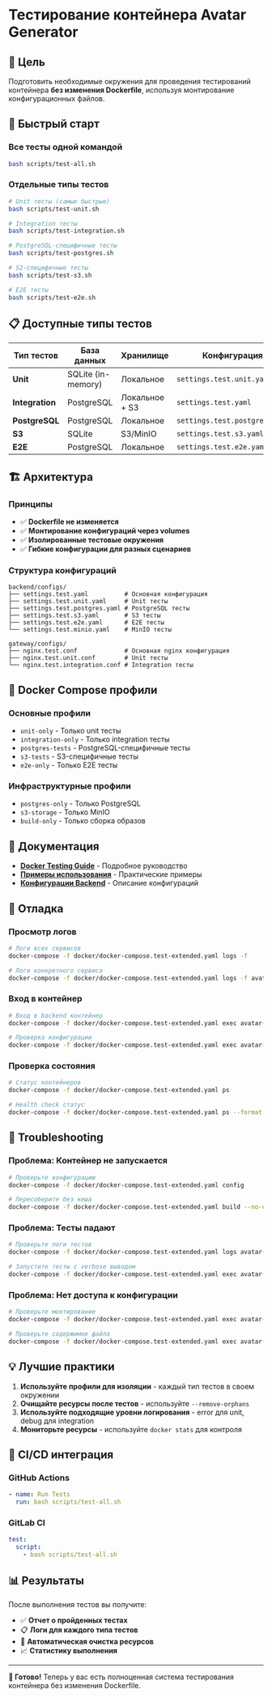 # Тестирование контейнера Avatar Generator

## 🎯 Цель

Подготовить необходимые окружения для проведения тестирований контейнера **без
изменения Dockerfile**, используя монтирование конфигурационных файлов.

## 🚀 Быстрый старт

### Все тесты одной командой

```bash
bash scripts/test-all.sh
```

### Отдельные типы тестов

```bash
# Unit тесты (самые быстрые)
bash scripts/test-unit.sh

# Integration тесты
bash scripts/test-integration.sh

# PostgreSQL-специфичные тесты
bash scripts/test-postgres.sh

# S2-специфичные тесты
bash scripts/test-s3.sh

# E2E тесты
bash scripts/test-e2e.sh
```

## 📋 Доступные типы тестов

| Тип тестов      | База данных        | Хранилище      | Конфигурация                  | Время |
| --------------- | ------------------ | -------------- | ----------------------------- | ----- |
| **Unit**        | SQLite (in-memory) | Локальное      | `settings.test.unit.yaml`     | ~30с  |
| **Integration** | PostgreSQL         | Локальное + S3 | `settings.test.yaml`          | ~2м   |
| **PostgreSQL**  | PostgreSQL         | Локальное      | `settings.test.postgres.yaml` | ~1м   |
| **S3**          | SQLite             | S3/MinIO       | `settings.test.s3.yaml`       | ~1м   |
| **E2E**         | PostgreSQL         | Локальное      | `settings.test.e2e.yaml`      | ~5м   |

## 🏗️ Архитектура

### Принципы

- ✅ **Dockerfile не изменяется**
- ✅ **Монтирование конфигураций через volumes**
- ✅ **Изолированные тестовые окружения**
- ✅ **Гибкие конфигурации для разных сценариев**

### Структура конфигураций

```
backend/configs/
├── settings.test.yaml          # Основная конфигурация
├── settings.test.unit.yaml     # Unit тесты
├── settings.test.postgres.yaml # PostgreSQL тесты
├── settings.test.s3.yaml       # S3 тесты
├── settings.test.e2e.yaml      # E2E тесты
└── settings.test.minio.yaml    # MinIO тесты

gateway/configs/
├── nginx.test.conf             # Основная nginx конфигурация
├── nginx.test.unit.conf        # Unit тесты
└── nginx.test.integration.conf # Integration тесты
```

## 🐳 Docker Compose профили

### Основные профили

- `unit-only` - Только unit тесты
- `integration-only` - Только integration тесты
- `postgres-tests` - PostgreSQL-специфичные тесты
- `s3-tests` - S3-специфичные тесты
- `e2e-only` - Только E2E тесты

### Инфраструктурные профили

- `postgres-only` - Только PostgreSQL
- `s3-storage` - Только MinIO
- `build-only` - Только сборка образов

## 📖 Документация

- [**Docker Testing Guide**](DOCKER_TESTING_GUIDE.md) - Подробное руководство
- [**Примеры использования**](TESTING_EXAMPLES.md) - Практические примеры
- [**Конфигурации Backend**](../backend/configs/README.md) - Описание
  конфигураций

## 🔧 Отладка

### Просмотр логов

```bash
# Логи всех сервисов
docker-compose -f docker/docker-compose.test-extended.yaml logs -f

# Логи конкретного сервиса
docker-compose -f docker/docker-compose.test-extended.yaml logs -f avatar-backend-unit
```

### Вход в контейнер

```bash
# Вход в backend контейнер
docker-compose -f docker/docker-compose.test-extended.yaml exec avatar-backend-unit bash

# Проверка конфигурации
docker-compose -f docker/docker-compose.test-extended.yaml exec avatar-backend-unit cat /app/backend/settings.yaml
```

### Проверка состояния

```bash
# Статус контейнеров
docker-compose -f docker/docker-compose.test-extended.yaml ps

# Health check статус
docker-compose -f docker/docker-compose.test-extended.yaml ps --format "table {{.Name}}\t{{.Status}}"
```

## 🚨 Troubleshooting

### Проблема: Контейнер не запускается

```bash
# Проверьте конфигурацию
docker-compose -f docker/docker-compose.test-extended.yaml config

# Пересоберите без кеша
docker-compose -f docker/docker-compose.test-extended.yaml build --no-cache
```

### Проблема: Тесты падают

```bash
# Проверьте логи тестов
docker-compose -f docker/docker-compose.test-extended.yaml logs avatar-backend-unit

# Запустите тесты с verbose выводом
docker-compose -f docker/docker-compose.test-extended.yaml exec avatar-backend-unit npm run test:unit --verbose
```

### Проблема: Нет доступа к конфигурации

```bash
# Проверьте монтирование
docker-compose -f docker/docker-compose.test-extended.yaml exec avatar-backend-unit ls -la /app/backend/

# Проверьте содержимое файла
docker-compose -f docker/docker-compose.test-extended.yaml exec avatar-backend-unit cat /app/backend/settings.yaml
```

## 💡 Лучшие практики

1. **Используйте профили для изоляции** - каждый тип тестов в своем окружении
2. **Очищайте ресурсы после тестов** - используйте `--remove-orphans`
3. **Используйте подходящие уровни логирования** - error для unit, debug для
   integration
4. **Мониторьте ресурсы** - используйте `docker stats` для контроля

## 🔄 CI/CD интеграция

### GitHub Actions

```yaml
- name: Run Tests
  run: bash scripts/test-all.sh
```

### GitLab CI

```yaml
test:
  script:
    - bash scripts/test-all.sh
```

## 📊 Результаты

После выполнения тестов вы получите:

- ✅ **Отчет о пройденных тестах**
- 📋 **Логи для каждого типа тестов**
- 🧹 **Автоматическая очистка ресурсов**
- 📈 **Статистику выполнения**

---

**🎉 Готово!** Теперь у вас есть полноценная система тестирования контейнера без
изменения Dockerfile.
